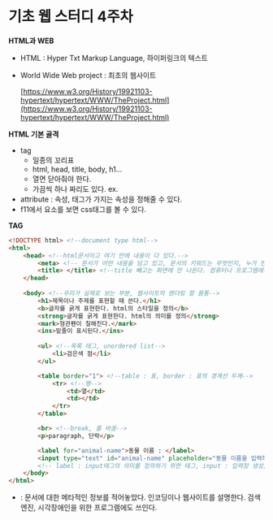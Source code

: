 # 기초 웹 스터디 4주차

**HTML과 WEB**

- HTML : Hyper Txt Markup Language, 하이퍼링크의 텍스트
- World Wide Web project : 최초의 웹사이트
    
    [https://www.w3.org/History/19921103-hypertext/hypertext/WWW/TheProject.html](https://www.w3.org/History/19921103-hypertext/hypertext/WWW/TheProject.html) 
    

**HTML 기본 골격**

- tag
    - 일종의 꼬리표
    - html, head, title, body, h1…
    - 열면 닫아줘야 한다.
    - 가끔씩 하나 짜리도 있다. ex. <br>
- attribute : 속성, 태그가 가지는 속성을 정해줄 수 있다.
- f11에서 요소를 보면 css태그를 볼 수 있다.

**TAG**

```html
<!DOCTYPE html> <!--document type html-->
<html>
	<head> <!--html문서이고 여기 안에 내용이 다 있다.-->
		<meta> <!-- 문서가 어떤 내용을 담고 있고, 문서의 키워드는 무엇인지, 누가 만들었는지 등의 문서 자체의 특성을 담고 있다.-->
		<title> </title> <!--title 빼고는 화면에 안 나온다. 컴퓨터나 프로그램에게 정보를 준다.-->
	</head>
	
	<body> <!--우리가 실제로 보는 부분, 웹사이트의 렌더링 할 몸통-->
		<h1>제목이나 주제를 표현할 때 쓴다.</h1>
		<b>글자를 굵게 표현한다. html의 스타일을 정의</b>
		<strong>글자를 굵게 표현한다. html의 의미를 정의</strong>
		<mark>형관펜이 칠해진다.</mark>
		<ins>밑줄이 표시된다.</ins>
		
		<ul> <!--목록 태그, unordered list-->
			<li>검은색 점</li>
		</ul>

		<table border="1"> <!--table : 표, border : 표의 경계선 두께-->
			<tr> <!--행-->
				<td>열</td>
				<td></td>
			</tr>
		</table>

		<br> <!--break, 줄 바꿈-->
		<p>paragraph, 단락</p>

		<label for="animal-name">동물 이름 : </label>
		<input type="text" id="animal-name" placeholder="동물 이름을 입력하세." autofocus>
		<!-- label : input태그의 의미를 정의하기 위한 태그, input : 입력창 생성, placeholder : 입력창 설명, autofocus : 커서 위치-->
	</body>
</html>
```

- <meta> : 문서에 대한 메타적인 정보를 적어놓았다. 인코딩이나 웹사이트를 설명한다. 검색 엔진, 시각장애인을 위한 프로그램에도 쓰인다.